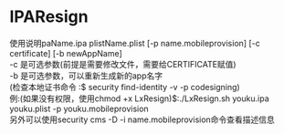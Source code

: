 # IPAResign

使用说明paName.ipa plistName.plist [-p name.mobileprovision] [-c certificate] [-b newAppName]<br>
-c 是可选参数(前提是需要修改文件，需要给CERTIFICATE赋值)<br>
-b 是可选参数，可以重新生成新的app名字<br>
(检查本地证书命令 :$ security find-identity -v -p codesigning)<br>
例:(如果没有权限，使用chmod +x LxResign)$:./LxResign.sh youku.ipa youku.plist -p youku.mobileprovision<br>
另外可以使用security cms -D -i name.mobileprovision命令查看描述信息<br>
